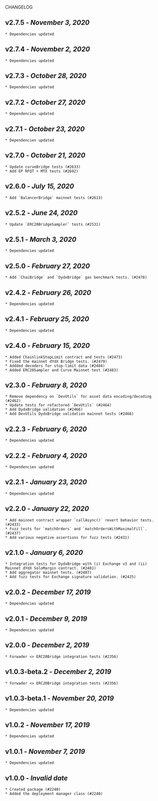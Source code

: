 <!--
changelogUtils.file is auto-generated using the monorepo-scripts package. Don't edit directly.
Edit the package's CHANGELOG.json file only.
-->

CHANGELOG

## v2.7.5 - _November 3, 2020_

    * Dependencies updated

## v2.7.4 - _November 2, 2020_

    * Dependencies updated

## v2.7.3 - _October 28, 2020_

    * Dependencies updated

## v2.7.2 - _October 27, 2020_

    * Dependencies updated

## v2.7.1 - _October 23, 2020_

    * Dependencies updated

## v2.7.0 - _October 21, 2020_

    * Update curveBridge tests (#2633)
    * Add EP RFQT + MTX tests (#2692)

## v2.6.0 - _July 15, 2020_

    * Add `BalancerBridge` mainnet tests (#2613)

## v2.5.2 - _June 24, 2020_

    * Update `ERC20BridgeSampler` tests (#2531)

## v2.5.1 - _March 3, 2020_

    * Dependencies updated

## v2.5.0 - _February 27, 2020_

    * Add `ChaiBridge` and `DydxBridge` gas benchmark tests. (#2478)

## v2.4.2 - _February 26, 2020_

    * Dependencies updated

## v2.4.1 - _February 25, 2020_

    * Dependencies updated

## v2.4.0 - _February 15, 2020_

    * Added ChainlinkStopLimit contract and tests (#2473)
    * Fixed the mainnet dYdX Bridge tests. (#2479)
    * Addded decoders for stop-limit data (#2484)
    * Added ERC20Sampler and Curve Mainnet test (#2483)

## v2.3.0 - _February 8, 2020_

    * Remove dependency on `DevUtils` for asset data encoding/decoding (#2462)
    * Update tests for refactored `DevUtils` (#2464)
    * Add DydxBridge validation (#2466)
    * Add DevUtils DydxBridge validation mainnet tests (#2466)

## v2.2.3 - _February 6, 2020_

    * Dependencies updated

## v2.2.2 - _February 4, 2020_

    * Dependencies updated

## v2.2.1 - _January 23, 2020_

    * Dependencies updated

## v2.2.0 - _January 22, 2020_

    * Add mainnet contract wrapper `callAsync()` revert behavior tests. (#2433)
    * Fuzz tests for `matchOrders` and `matchOrdersWithMaximalFill`. (#2437)
    * Add various negative assertions for fuzz tests (#2431)

## v2.1.0 - _January 6, 2020_

    * Integration tests for DydxBridge with (i) Exchange v3 and (ii) Mainnet dYdX SoloMargin contract. (#2401)
    * Add aggregator mainnet tests. (#2407)
    * Add fuzz tests for Exchange signature validation. (#2425)

## v2.0.2 - _December 17, 2019_

    * Dependencies updated

## v2.0.1 - _December 9, 2019_

    * Dependencies updated

## v2.0.0 - _December 2, 2019_

    * Forwader <> ERC20Bridge integration tests (#2356)

## v1.0.3-beta.2 - _December 2, 2019_

    * Forwader <> ERC20Bridge integration tests (#2356)

## v1.0.3-beta.1 - _November 20, 2019_

    * Dependencies updated

## v1.0.2 - _November 17, 2019_

    * Dependencies updated

## v1.0.1 - _November 7, 2019_

    * Dependencies updated

## v1.0.0 - _Invalid date_

    * Created package (#2240)
    * Added the deployment manager class (#2240)
